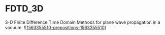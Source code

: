 # FDTD_3D
3-D Finite Difference Time Domain Methods for plane wave propagation in a vacuum. 
![[1563355510-prepositions-1563355510](https://user-images.githubusercontent.com/94797491/144285193-27a95186-87dc-449e-9d1e-46ebeee724c0.jpg)]
